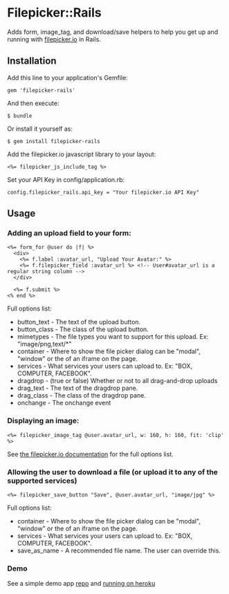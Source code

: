 # Filepicker::Rails

Adds form, image_tag, and download/save helpers to help you get up and running with [filepicker.io](http://filepicker.io) in Rails.

## Installation

Add this line to your application's Gemfile:

    gem 'filepicker-rails'

And then execute:

    $ bundle

Or install it yourself as:

    $ gem install filepicker-rails

Add the filepicker.io javascript library to your layout:

    <%= filepicker_js_include_tag %>

Set your API Key in config/application.rb:

    config.filepicker_rails.api_key = "Your filepicker.io API Key"

## Usage

### Adding an upload field to your form:

    <%= form_for @user do |f| %>
      <div>
        <%= f.label :avatar_url, "Upload Your Avatar:" %>
        <%= f.filepicker_field :avatar_url %> <!-- User#avatar_url is a regular string column -->
      </div>

      <%= f.submit %>
    <% end %>

Full options list:

* button_text - The text of the upload button.
* button_class - The class of the upload button.
* mimetypes - The file types you want to support for this upload. Ex: "image/png,text/*"
* container - Where to show the file picker dialog can be "modal", "window" or the
of an iframe on the page.
* services - What services your users can upload to. Ex: "BOX, COMPUTER, FACEBOOK".
* dragdrop - (true or false) Whether or not to all drag-and-drop uploads
* drag_text - The text of the dragdrop pane.
* drag_class - The class of the dragdrop pane.
* onchange - The onchange event


### Displaying an image:

    <%= filepicker_image_tag @user.avatar_url, w: 160, h: 160, fit: 'clip' %>

See [the filepicker.io documentation](https://developers.filepicker.io/docs/web/#fpurl-images) for the full options list.


### Allowing the user to download a file (or upload it to any of the supported services)

    <%= filepicker_save_button "Save", @user.avatar_url, "image/jpg" %>

Full options list:

* container - Where to show the file picker dialog can be "modal", "window" or the
of an iframe on the page.
* services - What services your users can upload to. Ex: "BOX, COMPUTER, FACEBOOK".
* save_as_name - A recommended file name. The user can override this.

### Demo

See a simple demo app [repo](https://github.com/maxtilford/filepicker-rails-demo) and [running on heroku](http://filepicker-rails-demo.herokuapp.com)
